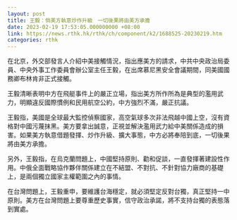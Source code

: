 ```yaml
---
layout: post
title: 王毅：倘美方執意炒作升級　一切後果將由美方承擔
date: 2023-02-19 17:53:05.000000000 +08:00
link: https://news.rthk.hk/rthk/ch/component/k2/1688525-20230219.htm
categories: rthk
---
```


在北京，外交部發言人介紹中美接觸情況，指出應美方的請求，中共中央政治局委員、中央外事工作委員會辦公室主任王毅，在出席慕尼黑安全會議期間，同美國國務卿布林肯非正式接觸。

王毅清晰表明中方在飛艇事件上的嚴正立場，指出美方所作所為是典型的濫用武力，明顯違反國際慣例和民用航空公約，中方強烈不滿，嚴正抗議。

王毅指，美國是全球最大監控偵察國家，高空氣球多次非法飛越中國上空，沒有資格對中國污蔑抹黑。美方要拿出誠意，正視並解決濫用武力給中美關係造成的損害。如果美方執意借題發揮、炒作升級、擴大事態，中方必將奉陪到底，一切後果將由美方承擔。

另外，王毅指，在烏克蘭問題上，中國堅持原則、勸和促談，一直發揮著建設性作用。中俄全面戰略協作夥伴關係建立在不結盟、不對抗、不針對協力廠商的基礎上，是兩個獨立國家主權範圍之內的事情。

在台灣問題上，王毅重申，要維護台海穩定，就必須堅定反對台獨，真正堅持一中原則。美方在台灣問題上要尊重歷史事實，信守政治承諾，將不支持台獨的表態落到實處。
